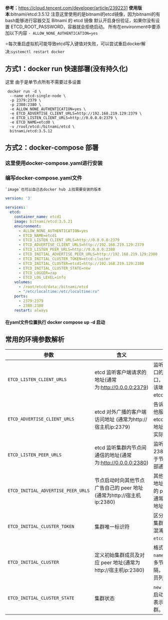 **参考**；https://cloud.tencent.com/developer/article/2392231
**使用版本**:bitnami/etcd:3.5.12
注意这里使用的是bitnami的etcd镜像，因为bitnami的有bash能够进行容器交互
Bitnami 的 etcd 镜像 默认开启身份验证，如果你没有设置 ETCD_ROOT_PASSWORD，容器就会拒绝启动。
所有在environment中要添加以下内容
      `- ALLOW_NONE_AUTHENTICATION=yes`

⭐每次重启虚拟机可能导致etcd写入键值对失败，可以尝试重启docker解决:`systemctl restart docker`
## 方式1：docker run 快速部署(没有持久化)
这里 由于是单节点所有不需要过多设置
```shell
 docker run -d \
  --name etcd-single-node \
  -p 2379:2379 \
  -p 2380:2380 \
  -e ALLOW_NONE_AUTHENTICATION=yes \
  -e ETCD_ADVERTISE_CLIENT_URLS=http://192.168.219.129:2379 \
  -e ETCD_LISTEN_CLIENT_URLS=http://0.0.0.0:2379 \
  -e ETCD_NAME=etcd0 \
  -v /root/etcd:/bitnami/etcd \
  bitnami/etcd:3.5.12

```

 
## 方式2：docker-compose 部署
### 这里使用docker-compose.yaml进行安装

### 编写docker-compose.yaml文件

    `image`也可以自己去docker hub 上找需要安装的版本

```yaml
version: '3'

services:
  etcd:
    container_name: etcd1
    image: bitnami/etcd:3.5.21
    environment:
      - ALLOW_NONE_AUTHENTICATION=yes
      - ETCD_NAME=etcd1
      - ETCD_LISTEN_CLIENT_URLS=http://0.0.0.0:2379
      - ETCD_ADVERTISE_CLIENT_URLS=http://192.168.219.129:2379
      - ETCD_LISTEN_PEER_URLS=http://0.0.0.0:2380
      - ETCD_INITIAL_ADVERTISE_PEER_URLS=http://192.168.219.129:2380
      - ETCD_INITIAL_CLUSTER_TOKEN=etcd-cluster
      - ETCD_INITIAL_CLUSTER=etcd1=http://192.168.219.129:2380
      - ETCD_INITIAL_CLUSTER_STATE=new
      - ETCD_LOGGER=zap
      - ETCD_LOG_LEVEL=info
    volumes:
      - /root/etcd/data:/bitnami/etcd
      - "/etc/localtime:/etc/localtime:ro"
    ports:
      - 2379:2379
      - 2380:2380
    restart: always


```
#### 在yaml文件位置执行 docker compose up -d 启动


## 常用的环境参数解析
| 参数                               | 含义                                                                 | 说明                                                           |
| ---------------------------------- | -------------------------------------------------------------------- | -------------------------------------------------------------- |
| `ETCD_LISTEN_CLIENT_URLS`          | etcd 监听客户端请求的地址(通常为:http://0.0.0.0:2379)                | 监听所有网络接口的 2379 端口，客户端通过该端口访问 etcd。      |
| `ETCD_ADVERTISE_CLIENT_URLS`       | etcd 对外广播的客户端访问地址 (通常为http://宿主机ip:2379)           | 告诉客户端和其他服务访问 etcd 时使用的地址，通常应为实际 IP。  |
| `ETCD_LISTEN_PEER_URLS`            | etcd 监听集群内节点间通信的地址(通常为:http://0.0.0.0:2380)          | 监听所有接口的 2380 端口，用于节点之间的内部通信。             |
| `ETCD_INITIAL_ADVERTISE_PEER_URLS` | 节点启动时向其他节点广告自己的 peer 地址(通常为http://宿主机ip:2380) | 其他节点通过此地址访问本节点的 peer 服务，通常为实际 IP 地址。 |
| `ETCD_INITIAL_CLUSTER_TOKEN`       | 集群唯一标识符                                                       | 区分不同 etcd 集群，防止集群混淆，默认 `etcd-cluster`。        |
| `ETCD_INITIAL_CLUSTER`             | 定义初始集群成员及对应 peer 地址(通常为http://宿主机ip:2380)         | 格式 `name=peerURL`，多节点用逗号分隔，指定集群成员列表。      |
| `ETCD_INITIAL_CLUSTER_STATE`       | 集群状态                                                             | `new` 表示新集群启动，`existing` 表示加入已有集群。            |
